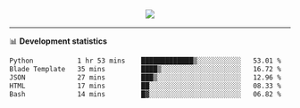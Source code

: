 <h3 align="center">
  <a href="https://github.com/hwalker928">
      <img src="https://github-profile-trophy.vercel.app/?username=hwalker928&no-bg=true&no-frame=true">
  </a>
</h3>


<hr>

📊 **Development statistics**

<!--START_SECTION:waka-->

```txt
Python           1 hr 53 mins    █████████████▒░░░░░░░░░░░   53.01 %
Blade Template   35 mins         ████▒░░░░░░░░░░░░░░░░░░░░   16.72 %
JSON             27 mins         ███▒░░░░░░░░░░░░░░░░░░░░░   12.96 %
HTML             17 mins         ██░░░░░░░░░░░░░░░░░░░░░░░   08.33 %
Bash             14 mins         █▓░░░░░░░░░░░░░░░░░░░░░░░   06.82 %
```

<!--END_SECTION:waka-->
